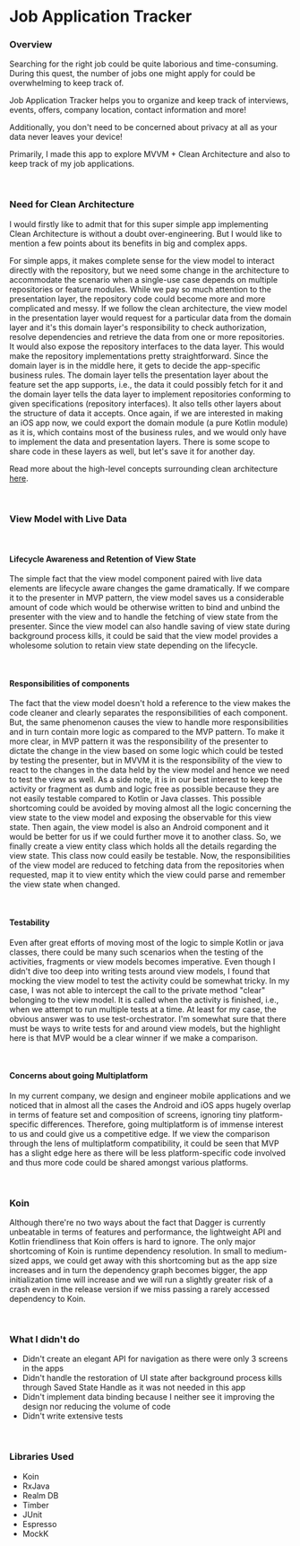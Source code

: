 # Job Application Tracker

### Overview
Searching for the right job could be quite laborious and time-consuming. During this quest, the number of jobs one might apply for could be overwhelming to keep track of.

Job Application Tracker helps you to organize and keep track of interviews, events, offers, company location, contact information and more!

Additionally, you don't need to be concerned about privacy at all as your data never leaves your device!

Primarily, I made this app to explore MVVM + Clean Architecture and also to keep track of my job applications.

<br>

### Need for Clean Architecture
I would firstly like to admit that for this super simple app implementing Clean Architecture is without a doubt over-engineering. But I would like to mention a few points about its benefits in big and complex apps.

For simple apps, it makes complete sense for the view model to interact directly with the repository, but we need some change in the architecture to accommodate the scenario when a single-use case depends on multiple repositories or feature modules. While we pay so much attention to the presentation layer, the repository code could become more and more complicated and messy. If we follow the clean architecture, the view model in the presentation layer would request for a particular data from the domain layer and it's this domain layer's responsibility to check authorization, resolve dependencies and retrieve the data from one or more repositories. It would also expose the repository interfaces to the data layer. This would make the repository implementations pretty straightforward. Since the domain layer is in the middle here, it gets to decide the app-specific business rules. The domain layer tells the presentation layer about the feature set the app supports, i.e., the data it could possibly fetch for it and the domain layer tells the data layer to implement repositories conforming to given specifications (repository interfaces). It also tells other layers about the structure of data it accepts. Once again, if we are interested in making an iOS app now, we could export the domain module (a pure Kotlin module) as it is, which contains most of the business rules, and we would only have to implement the data and presentation layers. There is some scope to share code in these layers as well, but let's save it for another day.

Read more about the high-level concepts surrounding clean architecture <a target="_blank" rel="noopener noreferrer" href="https://blog.cleancoder.com/uncle-bob/2012/08/13/the-clean-architecture.html">here</a>.

<br>

### View Model with Live Data
<br>

#### Lifecycle Awareness and Retention of View State
The simple fact that the view model component paired with live data elements are lifecycle aware changes the game dramatically. If we compare it to the presenter in MVP pattern, the view model saves us a considerable amount of code which would be otherwise written to bind and unbind the presenter with the view and to handle the fetching of view state from the presenter. Since the view model can also handle saving of view state during background process kills, it could be said that the view model provides a wholesome solution to retain view state depending on the lifecycle.

<br>

#### Responsibilities of components
The fact that the view model doesn't hold a reference to the view makes the code cleaner and clearly separates the responsibilities of each component. But, the same phenomenon causes the view to handle more responsibilities and in turn contain more logic as compared to the MVP pattern. To make it more clear, in MVP pattern it was the responsibility of the presenter to dictate the change in the view based on some logic which could be tested by testing the presenter, but in MVVM it is the responsibility of the view to react to the changes in the data held by the view model and hence we need to test the view as well. As a side note, it is in our best interest to keep the activity or fragment as dumb and logic free as possible because they are not easily testable compared to Kotlin or Java classes. This possible shortcoming could be avoided by moving almost all the logic concerning the view state to the view model and exposing the observable for this view state. Then again, the view model is also an Android component and it would be better for us if we could further move it to another class. So, we finally create a view entity class which holds all the details regarding the view state. This class now could easily be testable. Now, the responsibilities of the view model are reduced to fetching data from the repositories when requested, map it to view entity which the view could parse and remember the view state when changed.

<br>

#### Testability
Even after great efforts of moving most of the logic to simple Kotlin or java classes, there could be many such scenarios when the testing of the activities, fragments or view models becomes imperative. Even though I didn't dive too deep into writing tests around view models, I found that mocking the view model to test the activity could be somewhat tricky. In my case, I was not able to intercept the call to the private method "clear" belonging to the view model. It is called when the activity is finished, i.e., when we attempt to run multiple tests at a time. At least for my case, the obvious answer was to use test-orchestrator. I'm somewhat sure that there must be ways to write tests for and around view models, but the highlight here is that MVP would be a clear winner if we make a comparison.

<br>

#### Concerns about going Multiplatform
In my current company, we design and engineer mobile applications and we noticed that in almost all the cases the Android and iOS apps hugely overlap in terms of feature set and composition of screens, ignoring tiny platform-specific differences. Therefore, going multiplatform is of immense interest to us and could give us a competitive edge. If we view the comparison through the lens of multiplatform compatibility, it could be seen that MVP has a slight edge here as there will be less platform-specific code involved and thus more code could be shared amongst various platforms.

<br>

### Koin
Although there're no two ways about the fact that Dagger is currently unbeatable in terms of features and performance, the lightweight API and Kotlin friendliness that Koin offers is hard to ignore. The only major shortcoming of Koin is runtime dependency resolution. In small to medium-sized apps, we could get away with this shortcoming but as the app size increases and in turn the dependency graph becomes bigger, the app initialization time will increase and we will run a slightly greater risk of a crash even in the release version if we miss passing a rarely accessed dependency to Koin.

<br>

### What I didn't do
* Didn't create an elegant API for navigation as there were only 3 screens in the apps
* Didn't handle the restoration of UI state after background process kills through Saved State Handle as it was not needed in this app
* Didn't implement data binding because I neither see it improving the design nor reducing the volume of code
* Didn't write extensive tests

<br>

### Libraries Used
+ Koin
+ RxJava
+ Realm DB
+ Timber
+ JUnit
+ Espresso
+ MockK
